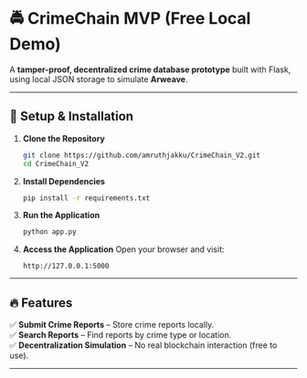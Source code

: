 # 🚔 CrimeChain MVP (Free Local Demo)

A **tamper-proof, decentralized crime database prototype** built with Flask, using local JSON storage to simulate **Arweave**.

---

## 🚀 Setup & Installation

1. **Clone the Repository**
   ```bash
   git clone https://github.com/amruthjakku/CrimeChain_V2.git
   cd CrimeChain_V2
   ```
2. **Install Dependencies**
   ```bash
   pip install -r requirements.txt
   ```
3. **Run the Application**
   ```bash
   python app.py
   ```
4. **Access the Application**
   Open your browser and visit:
   ```
   http://127.0.0.1:5000
   ```

---

## 🔥 Features

✅ **Submit Crime Reports** – Store crime reports locally.  
✅ **Search Reports** – Find reports by crime type or location.  
✅ **Decentralization Simulation** – No real blockchain interaction (free to use).  

---

